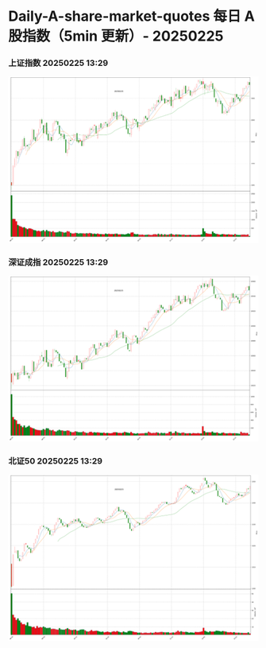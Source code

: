 
# Daily-A-share-market-quotes 每日 A 股指数（5min 更新）- 20250225

### 上证指数 20250225 13:29
![](./fig/2025/2/20250225-sh000001.png)

### 深证成指 20250225 13:29
![](./fig/2025/2/20250225-sz399001.png)

### 北证50 20250225 13:29
![](./fig/2025/2/20250225-bj899050.png)
